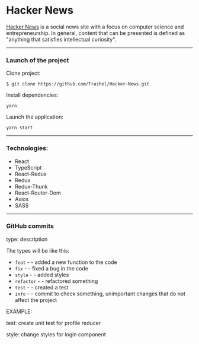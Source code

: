 # Hacker News

[Hacker News](https://news.ycombinator.com/) is a social news site with a focus on computer science and
entrepreneurship. In general, content that can be presented is defined as "anything that satisfies intellectual
curiosity".

---

### Launch of the project

Clone project:

```
$ git clone https://github.com/Traihel/Hacker-News.git
```

Install dependencies:

```
yarn
```

Launch the application:

```
yarn start
```

---

### Technologies:

- React
- TypeScript
- React-Redux
- Redux
- Redux-Thunk
- React-Router-Dom
- Axios
- SASS

---

### GitHub commits

type: description

The types will be like this:

- `feat` - - added a new function to the code
- `fix` - - fixed a bug in the code
- `style` - - added styles
- `refactor` - - refactored something
- `test` - - created a test
- `info` - - commit to check something, unimportant changes that do not affect the project

EXAMPLE:

test: create unit test for profile reducer

style: change styles for login component